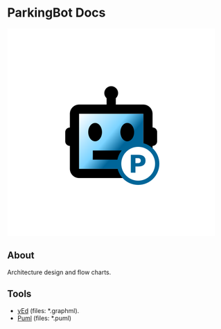 # ParkingBot Docs

![App Icon](media/appicon.png)

## About

Architecture design and flow charts.

## Tools

- [yEd](https://www.yworks.com/products/yed) (files: *.graphml).
- [Puml]() (files: *.puml)
